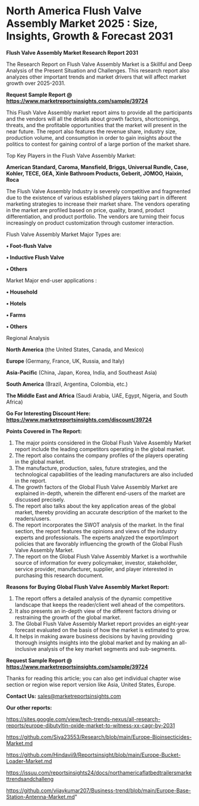 # North America Flush Valve Assembly Market 2025 : Size, Insights, Growth & Forecast 2031

<strong>Flush Valve Assembly Market Research Report 2031</strong>

The Research Report on Flush Valve Assembly Market is a Skillful and Deep Analysis of the Present Situation and Challenges. This research report also analyzes other important trends and market drivers that will affect market growth over 2025-2031.

<strong>Request Sample Report @ <a href=https://www.marketreportsinsights.com/sample/39724>https://www.marketreportsinsights.com/sample/39724</a></strong>

This Flush Valve Assembly market report aims to provide all the participants and the vendors will all the details about growth factors, shortcomings, threats, and the profitable opportunities that the market will present in the near future. The report also features the revenue share, industry size, production volume, and consumption in order to gain insights about the politics to contest for gaining control of a large portion of the market share.

Top Key Players in the Flush Valve Assembly Market:

<strong>American Standard, Caroma, Mansfield, Briggs, Universal Rundle, Case, Kohler, TECE, GEA, Xinle Bathroom Products, Geberit, JOMOO, Haixin, Roca</strong>

The Flush Valve Assembly Industry is severely competitive and fragmented due to the existence of various established players taking part in different marketing strategies to increase their market share. The vendors operating in the market are profiled based on price, quality, brand, product differentiation, and product portfolio. The vendors are turning their focus increasingly on product customization through customer interaction.

Flush Valve Assembly Market Major Types are:

<strong>•  Foot-flush Valve

•  Inductive Flush Valve

•  Others</strong>

Market Major end-user applications :

<strong>•  Household

•  Hotels

•  Farms

•  Others</strong>

Regional Analysis

</u><strong><b>North America</b></strong> (the United States, Canada, and Mexico)

<strong><b>Europe </b></strong>(Germany, France, UK, Russia, and Italy)

<strong><b>Asia-Pacific</b></strong> (China, Japan, Korea, India, and Southeast Asia)

<strong><b>South America</b></strong> (Brazil, Argentina, Colombia, etc.)

<strong><b>The Middle East and Africa</b></strong> (Saudi Arabia, UAE, Egypt, Nigeria, and South Africa)

<strong>Go For Interesting Discount Here: <a href=https://www.marketreportsinsights.com/discount/39724>https://www.marketreportsinsights.com/discount/39724</a></strong>

<strong>Points Covered in The Report:</strong>
<ol>
  <li>The major points considered in the Global Flush Valve Assembly Market report include the leading competitors operating in the global market.</li>
  <li>The report also contains the company profiles of the players operating in the global market.</li>
  <li>The manufacture, production, sales, future strategies, and the technological capabilities of the leading manufacturers are also included in the report.</li>
  <li>The growth factors of the Global Flush Valve Assembly Market are explained in-depth, wherein the different end-users of the market are discussed precisely.</li>
  <li>The report also talks about the key application areas of the global market, thereby providing an accurate description of the market to the readers/users.</li>
  <li>The report incorporates the SWOT analysis of the market. In the final section, the report features the opinions and views of the industry experts and professionals. The experts analyzed the export/import policies that are favorably influencing the growth of the Global Flush Valve Assembly Market.</li>
  <li>The report on the Global Flush Valve Assembly Market is a worthwhile source of information for every policymaker, investor, stakeholder, service provider, manufacturer, supplier, and player interested in purchasing this research document.</li>
</ol>
<strong>Reasons for Buying Global Flush Valve Assembly Market Report:</strong>

<ol>
  <li>The report offers a detailed analysis of the dynamic competitive landscape that keeps the reader/client well ahead of the competitors.</li>
  <li>It also presents an in-depth view of the different factors driving or restraining the growth of the global market.</li>
  <li>The Global Flush Valve Assembly Market report provides an eight-year forecast evaluated on the basis of how the market is estimated to grow.</li>
  <li>It helps in making aware business decisions by having providing thorough insights insights into the global market and by making an all-inclusive analysis of the key market segments and sub-segments.</li>
</ol>
<strong>Request Sample Report @ <a href=https://www.marketreportsinsights.com/sample/39724>https://www.marketreportsinsights.com/sample/39724</a></strong>


Thanks for reading this article; you can also get individual chapter wise section or region wise report version like Asia, United States, Europe.

<strong>Contact Us:</strong>
sales@marketreportsinsights.com

<strong>Our other reports:</strong>

<a href=https://sites.google.com/view/tech-trends-nexus/all-research-reports/europe-dibutyltin-oxide-market-to-witness-xx-cagr-by-2031>https://sites.google.com/view/tech-trends-nexus/all-research-reports/europe-dibutyltin-oxide-market-to-witness-xx-cagr-by-2031</a>

<a href=https://github.com/Siya23553/Research/blob/main/Europe-Bioinsecticides-Market.md>https://github.com/Siya23553/Research/blob/main/Europe-Bioinsecticides-Market.md</a>

<a href=https://github.com/Hindavii9/Reportsinsight/blob/main/Europe-Bucket-Loader-Market.md>https://github.com/Hindavii9/Reportsinsight/blob/main/Europe-Bucket-Loader-Market.md</a>

<a href=https://issuu.com/reportsinsights24/docs/northamericaflatbedtrailersmarkettrendsandchalleng>https://issuu.com/reportsinsights24/docs/northamericaflatbedtrailersmarkettrendsandchalleng</a>

<a href=https://github.com/vijaykumar207/Business-trend/blob/main/Europe-Base-Station-Antenna-Market.md>https://github.com/vijaykumar207/Business-trend/blob/main/Europe-Base-Station-Antenna-Market.md</a>"

